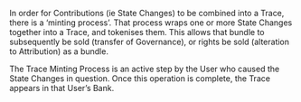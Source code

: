 In order for Contributions (ie State Changes) to be combined into a Trace, there is a ‘minting process’. That process wraps one or more State Changes together into a Trace, and tokenises them. This allows that bundle to subsequently be sold (transfer of Governance), or rights be sold (alteration to Attribution) as a bundle.

The Trace Minting Process is an active step by the User who caused the State Changes in question. Once this operation is complete, the Trace appears in that User’s Bank.
